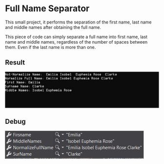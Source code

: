 # Full Name Separator
This small project, it performs the separation of the first name, last name and middle names after obtaining the full name.

This piece of code can simply separate a full name into first name, last name and middle names, regardless of the number of spaces between them. Even if the last name is more than one.

## Result
![alt text](https://github.com/Andronovo-bit/FullNameSplit/blob/master/result.JPG?raw=true)

## Debug
![alt text](https://github.com/Andronovo-bit/FullNameSplit/blob/master/debug.JPG?raw=true)



